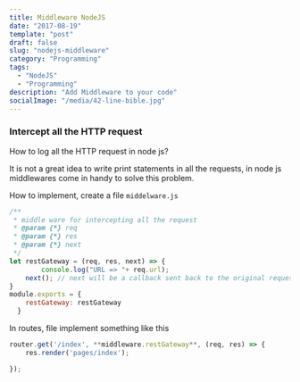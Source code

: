 ```yaml
---
title: Middleware NodeJS
date: "2017-08-19"
template: "post"
draft: false
slug: "nodejs-middleware"
category: "Programming"
tags:
  - "NodeJS"
  - "Programming"
description: "Add Middleware to your code"
socialImage: "/media/42-line-bible.jpg"
---
```


### Intercept all the HTTP request

How to log all the HTTP request in node js?

It is not a great idea to write print statements in all the requests, in node js middlewares come in handy to solve this problem.

How to implement, create a file `middelware.js`

```jsx
/**
 * middle ware for intercepting all the request
 * @param {*} req 
 * @param {*} res 
 * @param {*} next 
 */
let restGateway = (req, res, next) => {
		console.log("URL => "+ req.url);
    next(); // next will be a callback sent back to the original request
}
module.exports = {
    restGateway: restGateway
  }
```

In routes, file implement something like this

```jsx
router.get('/index', **middleware.restGateway**, (req, res) => {
    res.render('pages/index');

});
```